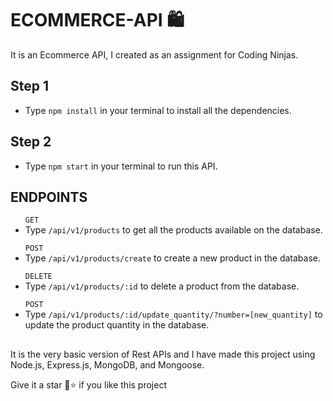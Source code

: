 # ECOMMERCE-API 🛍

It is an Ecommerce API, I created as an assignment for Coding Ninjas.

<h2>Step 1</h2>
<ul>
<li>Type <code>npm install</code> in your terminal to install all the dependencies.</li>
</ul>

<h2>Step 2</h2>
<ul>
<li>Type <code>npm start</code> in your terminal to run this API.</li>
</ul>

<h2>ENDPOINTS</h2>
<ul>
<code>GET</code>
<li>Type <code>/api/v1/products</code> to get all the products available on the database.</li>
</ul>


<ul>
<code>POST</code>
<li>Type <code>/api/v1/products/create</code> to create a new product in the database.</li>
</ul>

<ul>
<code>DELETE</code>
<li>Type <code>/api/v1/products/:id</code> to delete a product from the database.</li>
</ul>

<ul>
<code>POST</code>
<li>Type <code>/api/v1/products/:id/update_quantity/?number=[new_quantity]</code> to update the product quantity in the database.</li>
</ul>

<h2></h2>
<p>It is the very basic version of Rest APIs and I have made this project using Node.js, Express.js, MongoDB, and Mongoose.</p>

<p>Give it a star 💫⭐ if you like this project</p>


